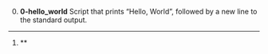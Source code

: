 0. **0-hello_world**
Script that prints “Hello, World”, followed by a new line to the standard output.
---
1. **
